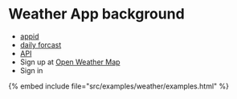 # Weather App background

* [appid](http://openweathermap.org/appid)
* [daily forcast](http://api.openweathermap.org/data/2.5/forecast/daily?APPID=YOURAPIKEY)
* [API](http://openweathermap.org/api)
* Sign up at [Open Weather Map](http://openweathermap.org/)
* Sign in

{% embed include file="src/examples/weather/examples.html" %}


